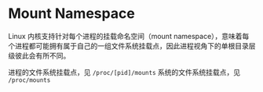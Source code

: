 # Mount Namespace

Linux 内核支持针对每个进程的挂载命名空间（mount namespace），意味着每个进程都可能拥有属于自己的一组文件系统挂载点，因此进程视角下的单根目录层级彼此会有所不同。

进程的文件系统挂载点，见 `/proc/[pid]/mounts`
系统的文件系统挂载点，见 `/proc/mounts`